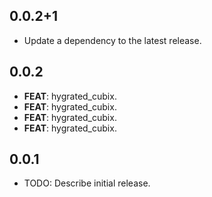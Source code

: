 ## 0.0.2+1

 - Update a dependency to the latest release.

## 0.0.2

 - **FEAT**: hygrated_cubix.
 - **FEAT**: hygrated_cubix.
 - **FEAT**: hygrated_cubix.
 - **FEAT**: hygrated_cubix.

## 0.0.1

* TODO: Describe initial release.
